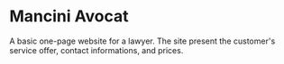 # Mancini Avocat

A basic one-page website for a lawyer. The site present the customer's service offer, contact informations, and prices.